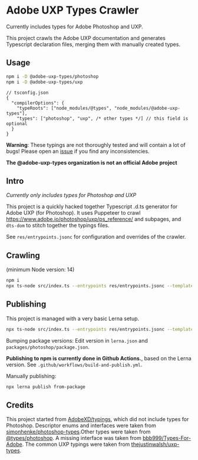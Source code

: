 # Adobe UXP Types Crawler

Currently includes types for Adobe Photoshop and UXP.

This project crawls the Adobe UXP documentation and generates Typescript declaration files, merging them with manually created types.

## Usage

```bash
npm i -D @adobe-uxp-types/photoshop
npm i -D @adobe-uxp-types/uxp
```

```jsonc
// tsconfig.json
{
  "compilerOptions": {
    "typeRoots": ["node_modules/@types", "node_modules/@adobe-uxp-types"],
    "types": ["photoshop", "uxp", /* other types */] // this field is optional
  }
}
```

**Warning**: These typings are not thoroughly tested and will contain a lot of bugs! Please open an [issue](https://github.com/hansottowirtz/adobe-uxp-types-crawler/issues) if you find any inconsistencies.

**The @adobe-uxp-types organization is not an official Adobe project**

## Intro

_Currently only includes types for Photoshop and UXP_

This project is a quickly hacked together Typescript .d.ts generator for Adobe UXP (for Photoshop).
It uses Puppeteer to crawl https://www.adobe.io/photoshop/uxp/ps_reference/ and subpages, and `dts-dom` to
stitch together the typings files.

See `res/entrypoints.jsonc` for configuration and overrides of the crawler.

## Crawling

(minimum Node version: 14)

```bash
npm i
npx ts-node src/index.ts --entrypoints res/entrypoints.jsonc --templates-path res/templates --out-path tmp/out --cache-path tmp/cache
```

## Publishing

This project is managed with a very basic Lerna setup.

```bash
npx ts-node src/index.ts --entrypoints res/entrypoints.jsonc --templates-path res/templates --out-path packages/photoshop --cache-path tmp/cache
```

Bumping package versions:
Edit version in `lerna.json` and `packages/photoshop/package.json`.

__Publishing to npm is currently done in Github Actions.__, based on the Lerna version. See `.github/workflows/build-and-publish.yml`.

Manually publishing:
```bash
npx lerna publish from-package
```

## Credits

This project started from [AdobeXD/typings](https://github.com/AdobeXD/typings/issues/28), which did not include types for Photoshop.
Descriptor enums and interfaces were taken from [simonhenke/photoshop-types](https://github.com/simonhenke/photoshop-types).Other types were taken from [@types/photoshop](https://github.com/DefinitelyTyped/DefinitelyTyped/blob/master/types/photoshop).
A missing interface was taken from [bbb999/Types-For-Adobe](https://github.com/bbb999/Types-for-Adobe/blob/master/Photoshop/2015.5/index.d.ts).
The common UXP typings were taken from [thejustinwalsh/uxp-types](https://github.com/thejustinwalsh/uxp-types).
